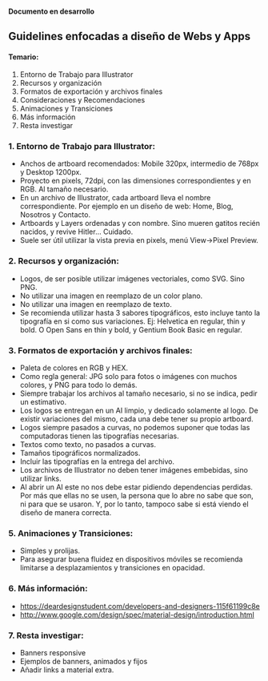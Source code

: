 #### Documento en desarrollo

## Guidelines enfocadas a diseño de Webs y Apps


#### Temario:
  1. Entorno de Trabajo para Illustrator
  2. Recursos y organización
  3. Formatos de exportación y archivos finales
  4. Consideraciones y Recomendaciones
  5. Animaciones y Transiciones
  6. Más información
  7. Resta investigar


### 1. Entorno de Trabajo para Illustrator:
  - Anchos de artboard recomendados: Mobile 320px, intermedio de 768px y Desktop 1200px.
  - Proyecto en pixels, 72dpi, con las dimensiones correspondientes y en RGB. Al tamaño necesario.
  - En un archivo de Illustrator, cada artboard lleva el nombre correspondiente. Por ejemplo en un diseño de web: Home, Blog, Nosotros y Contacto.
  - Artboards y Layers ordenadas y con nombre. Sino mueren gatitos recién nacidos, y revive Hitler... Cuidado.
  - Suele ser útil utilizar la vista previa en pixels, menú View->Pixel Preview.

### 2. Recursos y organización:
  - Logos, de ser posible utilizar imágenes vectoriales, como SVG. Sino PNG.
  - No utilizar una imagen en reemplazo de un color plano.
  - No utilizar una imagen en reemplazo de texto.
  - Se recomienda utilizar hasta 3 sabores tipográficos, esto incluye tanto la tipografía en si como sus variaciones. Ej: Helvetica en regular, thin y bold. O Open Sans en thin y bold, y Gentium Book Basic en regular.

### 3. Formatos de exportación y archivos finales:
- Paleta de colores en RGB y HEX.
- Como regla general: JPG solo para fotos o imágenes con muchos colores, y PNG para todo lo demás.
- Siempre trabajar los archivos al tamaño necesario, si no se indica, pedir un estimativo.
- Los logos se entregan en un AI limpio, y dedicado solamente al logo. De existir variaciones del mismo, cada una debe tener su propio artboard.
- Logos siempre pasados a curvas, no podemos suponer que todas las computadoras tienen las tipografías necesarias.
- Textos como texto, no pasados a curvas.
- Tamaños tipográficos normalizados.
- Incluir las tipografías en la entrega del archivo.
- Los archivos de Illustrator no deben tener imágenes embebidas, sino utilizar links.
- Al abrir un AI este no nos debe estar pidiendo dependencias perdidas. Por más que ellas no se usen, la persona que lo abre no sabe que son, ni para que se usaron. Y, por lo tanto, tampoco sabe si está viendo el diseño de manera correcta.

### 5. Animaciones y Transiciones:
  - Simples y prolijas.
  - Para asegurar buena fluidez en dispositivos móviles se recomienda limitarse a desplazamientos y transiciones en opacidad.

### 6. Más información:
  - https://deardesignstudent.com/developers-and-designers-115f61199c8e
  - http://www.google.com/design/spec/material-design/introduction.html


### 7. Resta investigar:
  - Banners responsive
  - Ejemplos de banners, animados y fijos
  - Añadir links a material extra.
